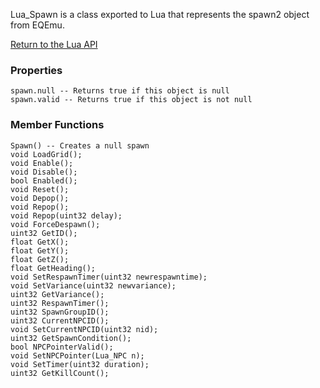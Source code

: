 Lua_Spawn is a class exported to Lua that represents the spawn2 object from EQEmu.

[Return to the Lua API](Lua-API)

### Properties
```
spawn.null -- Returns true if this object is null
spawn.valid -- Returns true if this object is not null
```

### Member Functions
```
Spawn() -- Creates a null spawn
void LoadGrid();
void Enable();
void Disable();
bool Enabled();
void Reset();
void Depop();
void Repop();
void Repop(uint32 delay);
void ForceDespawn();
uint32 GetID();
float GetX();
float GetY();
float GetZ();
float GetHeading();
void SetRespawnTimer(uint32 newrespawntime);
void SetVariance(uint32 newvariance);
uint32 GetVariance();
uint32 RespawnTimer();
uint32 SpawnGroupID();
uint32 CurrentNPCID();
void SetCurrentNPCID(uint32 nid);
uint32 GetSpawnCondition();
bool NPCPointerValid();
void SetNPCPointer(Lua_NPC n);
void SetTimer(uint32 duration);
uint32 GetKillCount();
```